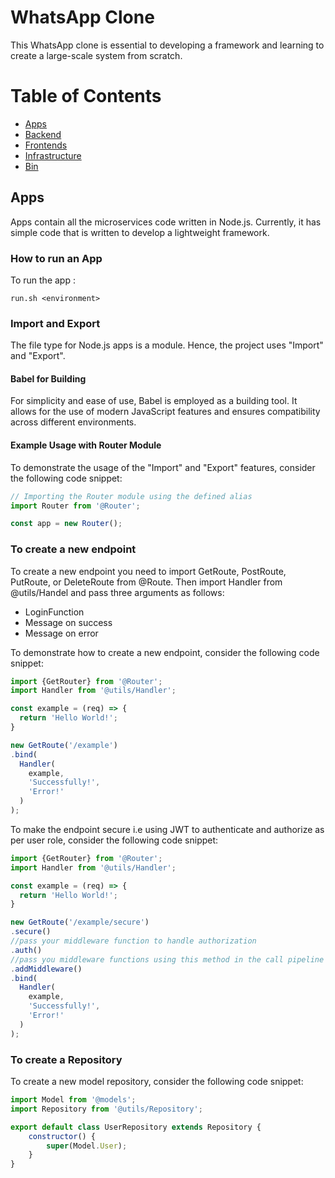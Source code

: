 # WhatsApp Clone
This WhatsApp clone is essential to developing a framework and learning to create a large-scale system from scratch.

# Table of Contents

- [Apps](#apps)
- [Backend](#backend)
- [Frontends](#frontends)
- [Infrastructure](#infrastructure)
- [Bin](#bin)

## Apps
Apps contain all the microservices code written in Node.js. Currently, it has simple code that is written to develop a lightweight framework.

### How to run an App
To run the app :
```shell 
run.sh <environment>
```

### Import and Export
The file type for Node.js apps is a module. Hence, the project uses "Import" and "Export".

#### Babel for Building
For simplicity and ease of use, Babel is employed as a building tool. It allows for the use of modern JavaScript features and ensures compatibility across different environments.

#### Example Usage with Router Module
To demonstrate the usage of the "Import" and "Export" features, consider the following code snippet:

```javascript
// Importing the Router module using the defined alias
import Router from '@Router';

const app = new Router();
```
### To create a new endpoint
To create a new endpoint you need to import GetRoute, PostRoute, PutRoute, or DeleteRoute from @Route.
Then import Handler from @utils/Handel and pass three arguments as follows:
- LoginFunction
- Message on success
- Message on error

To demonstrate how to create a new endpoint, consider the following code snippet:

```javascript
import {GetRouter} from '@Router';
import Handler from '@utils/Handler';

const example = (req) => {
  return 'Hello World!';
}

new GetRoute('/example')
.bind(
  Handler(
    example,
    'Successfully!',
    'Error!'
  )
);
```

To make the endpoint secure i.e using JWT to authenticate and authorize as per user role, consider the following code snippet:
```javascript
import {GetRouter} from '@Router';
import Handler from '@utils/Handler';

const example = (req) => {
  return 'Hello World!';
}

new GetRoute('/example/secure')
.secure()
//pass your middleware function to handle authorization
.auth()
//pass you middleware functions using this method in the call pipeline
.addMiddleware()
.bind(
  Handler(
    example,
    'Successfully!',
    'Error!'
  )
);
```

### To create a Repository
To create a new model repository, consider the following code snippet:

```javascript
import Model from '@models';
import Repository from '@utils/Repository';

export default class UserRepository extends Repository {
    constructor() {
        super(Model.User);
    }
} 
```